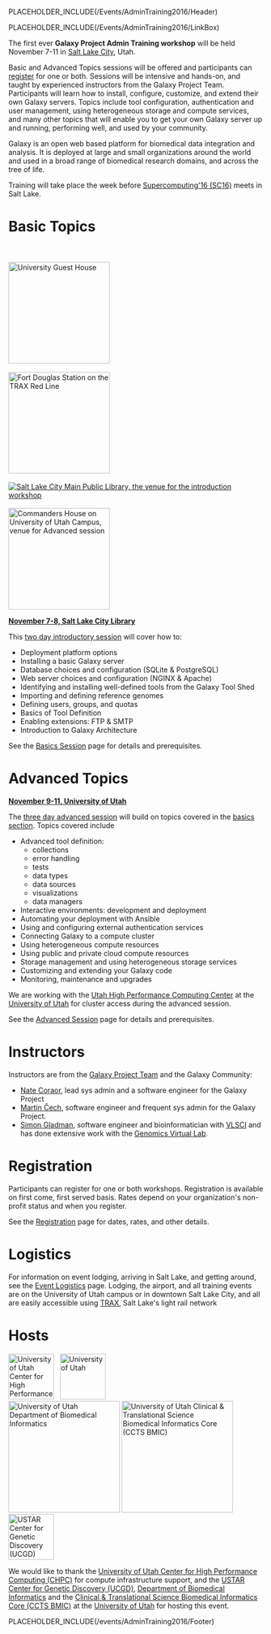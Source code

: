 PLACEHOLDER_INCLUDE(/Events/AdminTraining2016/Header)

PLACEHOLDER_INCLUDE(/Events/AdminTraining2016/LinkBox)

The first ever **Galaxy Project Admin Training workshop** will be held November 7-11 in [Salt Lake City](http://www.visitsaltlake.com/), Utah.  

Basic and Advanced Topics sessions will be offered and participants can [register](/src/Events/AdminTraining2016/Registration/index.md) for one or both.  Sessions will be intensive and hands-on, and taught by experienced instructors from the Galaxy Project Team.  Participants will learn how to install, configure, customize, and extend their own Galaxy servers.  Topics include tool configuration, authentication and user management, using heterogeneous storage and compute services, and many other topics that will enable you to get your own Galaxy server up and running, performing well, and used by your community.

Galaxy is an open web based platform for biomedical data integration and analysis.  It is deployed at large and small organizations around the world and used in a broad range of biomedical research domains, and across the tree of life.

Training will take place the week before [Supercomputing'16 (SC16)](http://sc16.supercomputing.org/) meets in Salt Lake.

# Basic Topics

<div class='right'>
<br /><br />
<a href='http://www.universityguesthouse.com/University-Guest-House'><img src='/UniversityGuestHouse.jpg' alt='University Guest House' width="200" /></a><br /><br />
<a href='https://en.wikipedia.org/wiki/Red_Line_(TRAX)#/media/File:TRAX_Red_Line_to_Daybreak_at_Fort_Douglas_Station.jpg'><img src='Logistics/TRAX_Red_Line_to_Daybreak_at_Fort_Douglas_Station.jpg' alt='Fort Douglas Station on the TRAX Red Line' width="200" /></a><br /><br />
<a href='http://www.slcpl.lib.ut.us/branches/view/Main+Library'><img src='/SLCLibrary1.jpg' alt='Salt Lake City Main Public Library, the venue for the introduction workshop'  /></a><br /><br />
<a href='http://www.universityguesthouse.com/Commanders-House'><img src='/Events/AdminTraining2016/CommandersHouse.jpg' alt='Commanders House on University of Utah Campus, venue for Advanced session' width="200" /></a>
</div>

**[November 7-8, Salt Lake City Library](/src/Events/AdminTraining2016/BasicsSession/index.md)**

This [two day introductory session](/src/Events/AdminTraining2016/BasicsSession/index.md) will cover how to:

* Deployment platform options
* Installing a basic Galaxy server 
* Database choices and configuration  (SQLite & PostgreSQL)
* Web server choices and configuration  (NGINX & Apache)
* Identifying and installing well-defined tools from the Galaxy Tool Shed
* Importing and defining reference genomes
* Defining users, groups, and quotas
* Basics of Tool Definition
* Enabling extensions: FTP & SMTP
* Introduction to Galaxy Architecture

See the [Basics Session](/src/Events/AdminTraining2016/BasicsSession/index.md) page for details and prerequisites.


# Advanced Topics

**[November 9-11, University of Utah](/src/Events/AdminTraining2016/AdvancedSession/index.md)**

The [three day advanced session](/src/Events/AdminTraining2016/AdvancedSession/index.md) will build on topics covered in the [basics section](/src/Events/AdminTraining2016/BasicsSession/index.md).  Topics covered include

* Advanced tool definition: 
  * collections 
  * error handling 
  * tests
  * data types
  * data sources
  * visualizations
  * data managers
* Interactive environments: development and deployment
* Automating your deployment with Ansible
* Using and configuring external authentication services
* Connecting Galaxy to a compute cluster
* Using heterogeneous compute resources
* Using public and private cloud compute resources
* Storage management and using heterogeneous storage services
* Customizing and extending your Galaxy code
* Monitoring, maintenance and upgrades

We are working with the [Utah High Performance Computing Center](https://www.chpc.utah.edu/) at the [University of Utah](https://www.utah.edu/) for cluster access during the advanced session.

See the [Advanced Session](/src/Events/AdminTraining2016/AdvancedSession/index.md) page for details and prerequisites.


# Instructors

Instructors are from the [Galaxy Project Team](/src/GalaxyTeam/index.md) and the Galaxy Community:
* [Nate Coraor](/src/nate/index.md), lead sys admin and a software engineer for the Galaxy Project
* [Martin Čech](/src/Marten/index.md), software engineer and frequent sys admin for the Galaxy Project.
* [Simon Gladman](https://www.vlsci.org.au/researcher/sgladman), software engineer and bioinformatician with [VLSCI](https://www.vlsci.org.au/) and has done extensive work with the [Genomics Virtual Lab](https://www.genome.edu.au/).


# Registration

Participants can register for one or both workshops. Registration is available on first come, first served basis. Rates depend on your organization's non-profit status and when you register.

See the [Registration](/src/Events/AdminTraining2016/Registration/index.md) page for dates, rates, and other details.

# Logistics

For information on event lodging, arriving in Salt Lake, and getting around, see the [Event Logistics](/src/Events/AdminTraining2016/Logistics/index.md) page.  Lodging, the airport, and all training events are on the University of Utah campus or in downtown Salt Lake City, and all are easily accessible using [TRAX](http://www.rideuta.com/), Salt Lake's light rail network


# Hosts

<div class='center'>
<a href='http://www.chpc.utah.edu'><img src='/Images/Logos/UtahCHPCLogo.png' alt='University of Utah Center for High Performance Computing (CHPC)' height="90" /></a> &nbsp; 
<a href='http://healthsciences.utah.edu/'><img src='/Images/Logos/UUtahHealthSciences.png' alt='University of Utah' height="90" /></a> <br />
<a href='http://medicine.utah.edu/dbmi/'><img src='/Images/Logos/UUtahDBMI.png' alt='University of Utah Department of Biomedical Informatics' width="220" /></a>
<a href='http://medicine.utah.edu/ccts/bmic/'><img src='/Images/Logos/UUtahCCTS_BMIC.png' alt='University of Utah Clinical & Translational Science Biomedical Informatics Core (CCTS BMIC)' width="220" /></a><br />
<a href='http://ucgd.genetics.utah.edu/'><img src='/Images/Logos/USTAR-UCGD-Logo.jpg' alt='USTAR Center for Genetic Discovery (UCGD)' height="90" /></a>
</div>

We would like to thank the [University of Utah Center for High Performance Computing (CHPC)](http://www.chpc.utah.edu/) for compute infrastructure support, and the [USTAR Center for Genetic Discovery (UCGD)](http://ucgd.genetics.utah.edu/), [Department of Biomedical Informatics](http://medicine.utah.edu/dbmi/) and the [Clinical & Translational Science Biomedical Informatics Core (CCTS BMIC)](http://medicine.utah.edu/ccts/bmic/) at the [University of Utah](http://utah.edu) for hosting this event.

PLACEHOLDER_INCLUDE(/events/AdminTraining2016/Footer)
